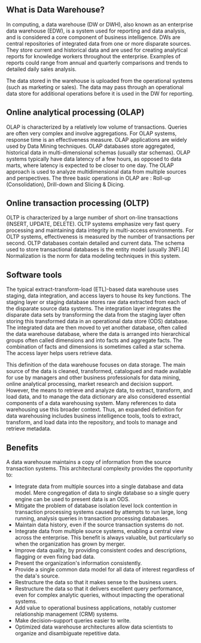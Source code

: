 ## What is Data Warehouse?
In computing, a data warehouse (DW or DWH), also known as an enterprise data warehouse (EDW), is a system used for reporting and data analysis, and is considered a core component of business intelligence. DWs are central repositories of integrated data from one or more disparate sources. They store current and historical data and are used for creating analytical reports for knowledge workers throughout the enterprise. Examples of reports could range from annual and quarterly comparisons and trends to detailed daily sales analysis.

The data stored in the warehouse is uploaded from the operational systems (such as marketing or sales). The data may pass through an operational data store for additional operations before it is used in the DW for reporting.

## Online analytical processing (OLAP)
OLAP is characterized by a relatively low volume of transactions. Queries are often very complex and involve aggregations. For OLAP systems, response time is an effectiveness measure. OLAP applications are widely used by Data Mining techniques. OLAP databases store aggregated, historical data in multi-dimensional schemas (usually star schemas). OLAP systems typically have data latency of a few hours, as opposed to data marts, where latency is expected to be closer to one day. The OLAP approach is used to analyze multidimensional data from multiple sources and perspectives. The three basic operations in OLAP are : Roll-up (Consolidation), Drill-down and Slicing & Dicing.

## Online transaction processing (OLTP)
OLTP is characterized by a large number of short on-line transactions (INSERT, UPDATE, DELETE). OLTP systems emphasize very fast query processing and maintaining data integrity in multi-access environments. For OLTP systems, effectiveness is measured by the number of transactions per second. OLTP databases contain detailed and current data. The schema used to store transactional databases is the entity model (usually 3NF).[4] Normalization is the norm for data modeling techniques in this system.

## Software tools
The typical extract-transform-load (ETL)-based data warehouse uses staging, data integration, and access layers to house its key functions. The staging layer or staging database stores raw data extracted from each of the disparate source data systems. The integration layer integrates the disparate data sets by transforming the data from the staging layer often storing this transformed data in an operational data store (ODS) database. The integrated data are then moved to yet another database, often called the data warehouse database, where the data is arranged into hierarchical groups often called dimensions and into facts and aggregate facts. The combination of facts and dimensions is sometimes called a star schema. The access layer helps users retrieve data.

This definition of the data warehouse focuses on data storage. The main source of the data is cleaned, transformed, catalogued and made available for use by managers and other business professionals for data mining, online analytical processing, market research and decision support. However, the means to retrieve and analyze data, to extract, transform, and load data, and to manage the data dictionary are also considered essential components of a data warehousing system. Many references to data warehousing use this broader context. Thus, an expanded definition for data warehousing includes business intelligence tools, tools to extract, transform, and load data into the repository, and tools to manage and retrieve metadata.

## Benefits
A data warehouse maintains a copy of information from the source transaction systems. This architectural complexity provides the opportunity to:
* Integrate data from multiple sources into a single database and data model. Mere congregation of data to single database so a single query engine can be used to present data is an ODS.
* Mitigate the problem of database isolation level lock contention in transaction processing systems caused by attempts to run large, long running, analysis queries in transaction processing databases.
* Maintain data history, even if the source transaction systems do not.
* Integrate data from multiple source systems, enabling a central view across the enterprise. This benefit is always valuable, but particularly so when the organization has grown by merger.
* Improve data quality, by providing consistent codes and descriptions, flagging or even fixing bad data.
* Present the organization's information consistently.
* Provide a single common data model for all data of interest regardless of the data's source.
* Restructure the data so that it makes sense to the business users.
* Restructure the data so that it delivers excellent query performance, even for complex analytic queries, without impacting the operational systems.
* Add value to operational business applications, notably customer relationship management (CRM) systems.
* Make decision–support queries easier to write.
* Optimized data warehouse architectures allow data scientists to organize and disambiguate repetitive data.

